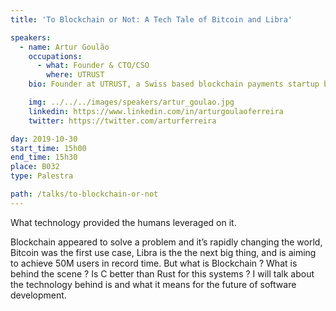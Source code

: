 ```yaml
---
title: 'To Blockchain or Not: A Tech Tale of Bitcoin and Libra'

speakers:
  - name: Artur Goulão
    occupations:
      - what: Founder & CTO/CSO
        where: UTRUST
    bio: Founder at UTRUST, a Swiss based blockchain payments startup bootstrapped in 2017 and is it's current CTO and Payments expert. Partner at Privus, a Swiss-based Cybersecurity company focused on post-quantum private communications. In his past he was also CTO of a Portuguese financial institution that deals with various means of payment. Guest lecturer at several executive education programs dealing with FinTech and Blockchain subjects. Has a background in Computer Science from Instituto Superior Técnico (IST) and MIT.

    img: ../../../images/speakers/artur_goulao.jpg
    linkedin: https://www.linkedin.com/in/arturgoulaoferreira
    twitter: https://twitter.com/arturferreira

day: 2019-10-30
start_time: 15h00
end_time: 15h30
place: B032
type: Palestra

path: /talks/to-blockchain-or-not
---
```


What technology provided the humans leveraged on it.

Blockchain appeared to solve a problem and it’s rapidly changing the world, Bitcoin was the first use case, Libra is the the next big thing, and is aiming to achieve 50M users in record time. But what is Blockchain ? What is behind the scene ? Is C better than Rust for this systems ? I will talk about the technology behind is and what it means for the future of software development.

